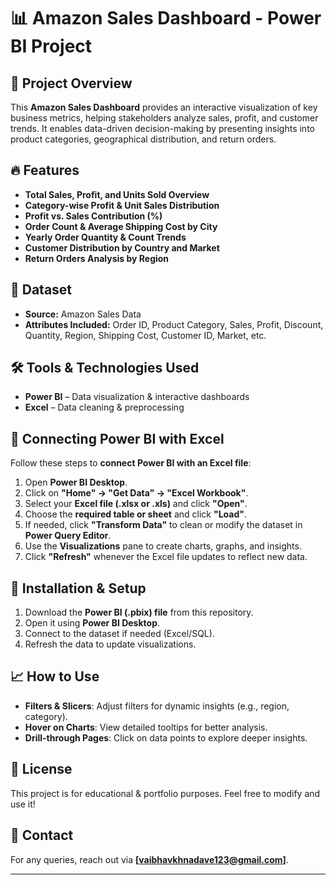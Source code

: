 # 📊 Amazon Sales Dashboard - Power BI Project  

## 📌 Project Overview  
This **Amazon Sales Dashboard** provides an interactive visualization of key business metrics, helping stakeholders analyze sales, profit, and customer trends. It enables data-driven decision-making by presenting insights into product categories, geographical distribution, and return orders.  

## 🔥 Features  
- **Total Sales, Profit, and Units Sold Overview**  
- **Category-wise Profit & Unit Sales Distribution**  
- **Profit vs. Sales Contribution (%)**  
- **Order Count & Average Shipping Cost by City**  
- **Yearly Order Quantity & Count Trends**  
- **Customer Distribution by Country and Market**  
- **Return Orders Analysis by Region**  

## 📂 Dataset  
- **Source:** Amazon Sales Data  
- **Attributes Included:** Order ID, Product Category, Sales, Profit, Discount, Quantity, Region, Shipping Cost, Customer ID, Market, etc.  

## 🛠️ Tools & Technologies Used  
- **Power BI** – Data visualization & interactive dashboards  
- **Excel** – Data cleaning & preprocessing  

## 🔗 Connecting Power BI with Excel  
Follow these steps to **connect Power BI with an Excel file**:  

1. Open **Power BI Desktop**.  
2. Click on **"Home" → "Get Data" → "Excel Workbook"**.  
3. Select your **Excel file (.xlsx or .xls)** and click **"Open"**.  
4. Choose the **required table or sheet** and click **"Load"**.  
5. If needed, click **"Transform Data"** to clean or modify the dataset in **Power Query Editor**.  
6. Use the **Visualizations** pane to create charts, graphs, and insights.  
7. Click **"Refresh"** whenever the Excel file updates to reflect new data.  

## 🚀 Installation & Setup  
1. Download the **Power BI (.pbix) file** from this repository.  
2. Open it using **Power BI Desktop**.  
3. Connect to the dataset if needed (Excel/SQL).  
4. Refresh the data to update visualizations.  

## 📈 How to Use  
- **Filters & Slicers**: Adjust filters for dynamic insights (e.g., region, category).  
- **Hover on Charts**: View detailed tooltips for better analysis.  
- **Drill-through Pages**: Click on data points to explore deeper insights.  

## 📜 License  
This project is for educational & portfolio purposes. Feel free to modify and use it!  

## 📧 Contact  
For any queries, reach out via **[vaibhavkhnadave123@gmail.com]**.  

---
